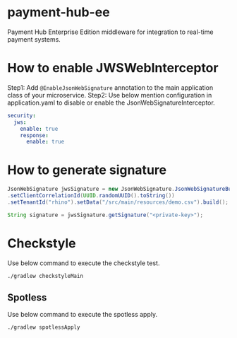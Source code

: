 # payment-hub-ee
Payment Hub Enterprise Edition middleware for integration to real-time payment systems.

# How to enable JWSWebInterceptor
Step1: Add `@EnableJsonWebSignature` annotation to the main application class of your microservice.
Step2: Use below mention configuration in application.yaml to disable or enable the JsonWebSignatureInterceptor.

```yaml
security:
  jws:
    enable: true
    response:
      enable: true
```

# How to generate signature

```java
JsonWebSignature jwsSignature = new JsonWebSignature.JsonWebSignatureBuilder()
.setClientCorrelationId(UUID.randomUUID().toString())
.setTenantId("rhino").setData("/src/main/resources/demo.csv").build();

String signature = jwsSignature.getSignature("<private-key>");
```


# Checkstyle
Use below command to execute the checkstyle test.
```shell
./gradlew checkstyleMain
```

## Spotless
Use below command to execute the spotless apply.
```shell
./gradlew spotlessApply
```
